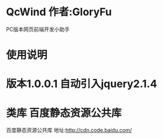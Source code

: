 # QcWind  作者:GloryFu
PC版本网页前端开发小助手

# 使用说明
<script type="text/javascript" src="/您的引入的路径/QcWind.js"></script>
<script type="text/javascript">
	QcWind.ready(function(){
		//您需要做的操作,类似于Jquery.ready
	});
</script>

# 版本1.0.0.1 自动引入jquery2.1.4



# 类库 百度静态资源公共库
百度静态资源公共库 地址:http://cdn.code.baidu.com/
